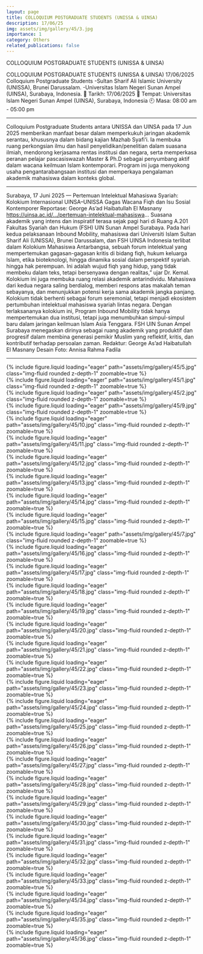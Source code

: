 ```yaml
---
layout: page
title: COLLOQUIUM POSTGRADUATE STUDENTS (UNISSA & UINSA)
description: 17/06/25
img: assets/img/gallery/45/3.jpg
importance: 1
category: Others
related_publications: false
---
```

<p class="distill-post-title">COLLOQUIUM POSTGRADUATE STUDENTS (UNISSA & UINSA)</p>

COLLOQUIUM POSTGRADUATE STUDENTS
(UNISSA & UINSA)
17/06/2025
Colloquium Postgraduate Students
-Sultan Sharif Ali Islamic University (UNISSA), Brunei Darussalam.
-Universitas Islam Negeri Sunan Ampel (UINSA), Surabaya, Indonesia.
📅 Tarikh: 17/06/2025
📍 Tempat: Universitas Islam Negeri Sunan Ampel (UINSA), Surabaya, Indonesia
🕘 Masa: 08:00 am - 05:00 pm
________________
Colloquium Postgraduate Students antara UNISSA dan UINSA pada 17 Jun 2025 memberikan manfaat besar dalam memperkukuh jaringan akademik serantau, khususnya dalam bidang kajian Mazhab Syafi‘i. Ia membuka ruang perkongsian ilmu dan hasil penyelidikan/penelitian dalam suasana ilmiah, mendorong kerjasama rentas institusi dan negara, serta memperkasa peranan pelajar pascasiswazah Master & Ph.D sebagai penyumbang aktif dalam wacana keilmuan Islam kontemporari. Program ini juga menyokong usaha pengantarabangsaan institusi dan memperkaya pengalaman akademik mahasiswa dalam konteks global.
______________________
Surabaya, 17 Juni 2025 —
Pertemuan Intelektual Mahasiswa Syariah: Kolokium Internasional UINSA–UNISSA Gagas Wacana Fiqh dan Isu Sosial Kontemporer
Reportase: George As’ad Haibatullah El Masnany
https://uinsa.ac.id/.../pertemuan-intelektual-mahasiswa...
Suasana akademik yang intens dan inspiratif terasa sejak pagi hari di Ruang A.201 Fakultas Syariah dan Hukum (FSH) UIN Sunan Ampel Surabaya. Pada hari kedua pelaksanaan Inbound Mobility, mahasiswa dari Universiti Islam Sultan Sharif Ali (UNISSA), Brunei Darussalam, dan FSH UINSA Indonesia terlibat dalam Kolokium Mahasiswa Antarbangsa, sebuah forum intelektual yang mempertemukan gagasan-gagasan kritis di bidang fiqh, hukum keluarga Islam, etika bioteknologi, hingga dinamika sosial dalam perspektif syariah.
hingga hak perempuan. Ini adalah wujud fiqh yang hidup, yang tidak membeku dalam teks, tetapi bersenyawa dengan realitas,” ujar Dr. Kemal.
Kolokium ini juga membuka ruang relasi akademik antarindividu. Mahasiswa dari kedua negara saling berdialog, memberi respons atas makalah teman sebayanya, dan menunjukkan potensi kerja sama akademik jangka panjang. Kolokium tidak berhenti sebagai forum seremonial, tetapi menjadi ekosistem pertumbuhan intelektual mahasiswa syariah lintas negara.
Dengan terlaksananya kolokium ini, Program Inbound Mobility tidak hanya mempertemukan dua institusi, tetapi juga menumbuhkan simpul-simpul baru dalam jaringan keilmuan Islam Asia Tenggara. FSH UIN Sunan Ampel Surabaya menegaskan dirinya sebagai ruang akademik yang produktif dan progresif dalam membina generasi pemikir Muslim yang reflektif, kritis, dan kontributif terhadap persoalan zaman.
Redaktur: George As’ad Haibatullah El Masnany
Desain Foto: Annisa Rahma Fadila

---

<div class="row mt-3">
    <div class="col-sm mt-3 mt-md-0">
        {% include figure.liquid loading="eager" path="assets/img/gallery/45/5.jpg" class="img-fluid rounded z-depth-1" zoomable=true %}
    </div>
    <div class="col-sm mt-3 mt-md-0">
        {% include figure.liquid loading="eager" path="assets/img/gallery/45/1.jpg" class="img-fluid rounded z-depth-1" zoomable=true %}
    </div>
    <div class="col-sm mt-3 mt-md-0">
        {% include figure.liquid loading="eager" path="assets/img/gallery/45/2.jpg" class="img-fluid rounded z-depth-1" zoomable=true %}
    </div>
</div>
<div class="row mt-3">
    <div class="col-sm mt-3 mt-md-0">
        {% include figure.liquid loading="eager" path="assets/img/gallery/45/9.jpg" class="img-fluid rounded z-depth-1" zoomable=true %}
    </div>
    <div class="col-sm mt-3 mt-md-0">
        {% include figure.liquid loading="eager" path="assets/img/gallery/45/10.jpg" class="img-fluid rounded z-depth-1" zoomable=true %}
    </div>
    <div class="col-sm mt-3 mt-md-0">
        {% include figure.liquid loading="eager" path="assets/img/gallery/45/11.jpg" class="img-fluid rounded z-depth-1" zoomable=true %}
    </div>
</div>
<div class="row mt-3">
    <div class="col-sm mt-3 mt-md-0">
        {% include figure.liquid loading="eager" path="assets/img/gallery/45/12.jpg" class="img-fluid rounded z-depth-1" zoomable=true %}
    </div>
    <div class="col-sm mt-3 mt-md-0">
        {% include figure.liquid loading="eager" path="assets/img/gallery/45/13.jpg" class="img-fluid rounded z-depth-1" zoomable=true %}
    </div>
</div>
<div class="row mt-3">
    <div class="col-sm mt-3 mt-md-0">
        {% include figure.liquid loading="eager" path="assets/img/gallery/45/14.jpg" class="img-fluid rounded z-depth-1" zoomable=true %}
    </div>
    <div class="col-sm mt-3 mt-md-0">
        {% include figure.liquid loading="eager" path="assets/img/gallery/45/15.jpg" class="img-fluid rounded z-depth-1" zoomable=true %}
    </div>
    <div class="col-sm mt-3 mt-md-0">
        {% include figure.liquid loading="eager" path="assets/img/gallery/45/7.jpg" class="img-fluid rounded z-depth-1" zoomable=true %}
    </div>
</div>

<div class="row mt-3">
    <div class="col-sm mt-3 mt-md-0">
        {% include figure.liquid loading="eager" path="assets/img/gallery/45/16.jpg" class="img-fluid rounded z-depth-1" zoomable=true %}
    </div>
    <div class="col-sm mt-3 mt-md-0">
        {% include figure.liquid loading="eager" path="assets/img/gallery/45/17.jpg" class="img-fluid rounded z-depth-1" zoomable=true %}
    </div>
    <div class="col-sm mt-3 mt-md-0">
        {% include figure.liquid loading="eager" path="assets/img/gallery/45/18.jpg" class="img-fluid rounded z-depth-1" zoomable=true %}
    </div>
</div>

<div class="row mt-3">
    <div class="col-sm mt-3 mt-md-0">
        {% include figure.liquid loading="eager" path="assets/img/gallery/45/19.jpg" class="img-fluid rounded z-depth-1" zoomable=true %}
    </div>
    <div class="col-sm mt-3 mt-md-0">
        {% include figure.liquid loading="eager" path="assets/img/gallery/45/20.jpg" class="img-fluid rounded z-depth-1" zoomable=true %}
    </div>
    <div class="col-sm mt-3 mt-md-0">
        {% include figure.liquid loading="eager" path="assets/img/gallery/45/21.jpg" class="img-fluid rounded z-depth-1" zoomable=true %}
    </div>
</div>

<div class="row mt-3">
    <div class="col-sm mt-3 mt-md-0">
        {% include figure.liquid loading="eager" path="assets/img/gallery/45/22.jpg" class="img-fluid rounded z-depth-1" zoomable=true %}
    </div>
    <div class="col-sm mt-3 mt-md-0">
        {% include figure.liquid loading="eager" path="assets/img/gallery/45/23.jpg" class="img-fluid rounded z-depth-1" zoomable=true %}
    </div>
    <div class="col-sm mt-3 mt-md-0">
        {% include figure.liquid loading="eager" path="assets/img/gallery/45/24.jpg" class="img-fluid rounded z-depth-1" zoomable=true %}
    </div>
</div>

<div class="row mt-3">
    <div class="col-sm mt-3 mt-md-0">
        {% include figure.liquid loading="eager" path="assets/img/gallery/45/25.jpg" class="img-fluid rounded z-depth-1" zoomable=true %}
    </div>
    <div class="col-sm mt-3 mt-md-0">
        {% include figure.liquid loading="eager" path="assets/img/gallery/45/26.jpg" class="img-fluid rounded z-depth-1" zoomable=true %}
    </div>
    <div class="col-sm mt-3 mt-md-0">
        {% include figure.liquid loading="eager" path="assets/img/gallery/45/27.jpg" class="img-fluid rounded z-depth-1" zoomable=true %}
    </div>
</div>

<div class="row mt-3">
    <div class="col-sm mt-3 mt-md-0">
        {% include figure.liquid loading="eager" path="assets/img/gallery/45/28.jpg" class="img-fluid rounded z-depth-1" zoomable=true %}
    </div>
    <div class="col-sm mt-3 mt-md-0">
        {% include figure.liquid loading="eager" path="assets/img/gallery/45/29.jpg" class="img-fluid rounded z-depth-1" zoomable=true %}
    </div>
    <div class="col-sm mt-3 mt-md-0">
        {% include figure.liquid loading="eager" path="assets/img/gallery/45/30.jpg" class="img-fluid rounded z-depth-1" zoomable=true %}
    </div>
</div>

<div class="row mt-3">
    <div class="col-sm mt-3 mt-md-0">
        {% include figure.liquid loading="eager" path="assets/img/gallery/45/31.jpg" class="img-fluid rounded z-depth-1" zoomable=true %}
    </div>
    <div class="col-sm mt-3 mt-md-0">
        {% include figure.liquid loading="eager" path="assets/img/gallery/45/32.jpg" class="img-fluid rounded z-depth-1" zoomable=true %}
    </div>
    <div class="col-sm mt-3 mt-md-0">
        {% include figure.liquid loading="eager" path="assets/img/gallery/45/33.jpg" class="img-fluid rounded z-depth-1" zoomable=true %}
    </div>
</div>

<div class="row mt-3">
    <div class="col-sm mt-3 mt-md-0">
        {% include figure.liquid loading="eager" path="assets/img/gallery/45/34.jpg" class="img-fluid rounded z-depth-1" zoomable=true %}
    </div>
    <div class="col-sm mt-3 mt-md-0">
        {% include figure.liquid loading="eager" path="assets/img/gallery/45/35.jpg" class="img-fluid rounded z-depth-1" zoomable=true %}
    </div>
    <div class="col-sm mt-3 mt-md-0">
        {% include figure.liquid loading="eager" path="assets/img/gallery/45/36.jpg" class="img-fluid rounded z-depth-1" zoomable=true %}
    </div>
</div>
